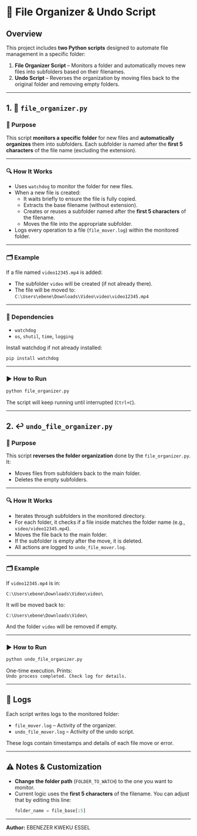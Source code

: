 
# 📁 File Organizer & Undo Script

## Overview

This project includes **two Python scripts** designed to automate file management in a specific folder:

1. **File Organizer Script** – Monitors a folder and automatically moves new files into subfolders based on their filenames.
2. **Undo Script** – Reverses the organization by moving files back to the original folder and removing empty folders.

---

## 1. 📂 `file_organizer.py`

### 🔧 Purpose

This script **monitors a specific folder** for new files and **automatically organizes** them into subfolders. Each subfolder is named after the **first 5 characters** of the file name (excluding the extension).

---

### 🔍 How It Works

- Uses `watchdog` to monitor the folder for new files.
- When a new file is created:
  - It waits briefly to ensure the file is fully copied.
  - Extracts the base filename (without extension).
  - Creates or reuses a subfolder named after the **first 5 characters** of the filename.
  - Moves the file into the appropriate subfolder.
- Logs every operation to a file (`file_mover.log`) within the monitored folder.

---

### 🗂 Example

If a file named `video12345.mp4` is added:
- The subfolder `video` will be created (if not already there).
- The file will be moved to:  
  `C:\Users\ebene\Downloads\Video\video\video12345.mp4`

---

### 🧰 Dependencies

- `watchdog`
- `os`, `shutil`, `time`, `logging`

Install watchdog if not already installed:
```bash
pip install watchdog
```

---

### ▶️ How to Run

```bash
python file_organizer.py
```

The script will keep running until interrupted (`Ctrl+C`).

---

## 2. ↩️ `undo_file_organizer.py`

### 🔧 Purpose

This script **reverses the folder organization** done by the `file_organizer.py`. It:
- Moves files from subfolders back to the main folder.
- Deletes the empty subfolders.

---

### 🔍 How It Works

- Iterates through subfolders in the monitored directory.
- For each folder, it checks if a file inside matches the folder name (e.g., `video/video12345.mp4`).
- Moves the file back to the main folder.
- If the subfolder is empty after the move, it is deleted.
- All actions are logged to `undo_file_mover.log`.

---

### 🗂 Example

If `video12345.mp4` is in:
```
C:\Users\ebene\Downloads\Video\video\
```

It will be moved back to:
```
C:\Users\ebene\Downloads\Video\
```

And the folder `video` will be removed if empty.

---

### ▶️ How to Run

```bash
python undo_file_organizer.py
```

One-time execution. Prints:  
`Undo process completed. Check log for details.`

---

## 📄 Logs

Each script writes logs to the monitored folder:

- `file_mover.log` – Activity of the organizer.
- `undo_file_mover.log` – Activity of the undo script.

These logs contain timestamps and details of each file move or error.

---

## ⚠️ Notes & Customization

- **Change the folder path** (`FOLDER_TO_WATCH`) to the one you want to monitor.
- Current logic uses the **first 5 characters** of the filename. You can adjust that by editing this line:
  ```python
  folder_name = file_base[:5]
  ```


---

**Author:** EBENEZER KWEKU ESSEL
